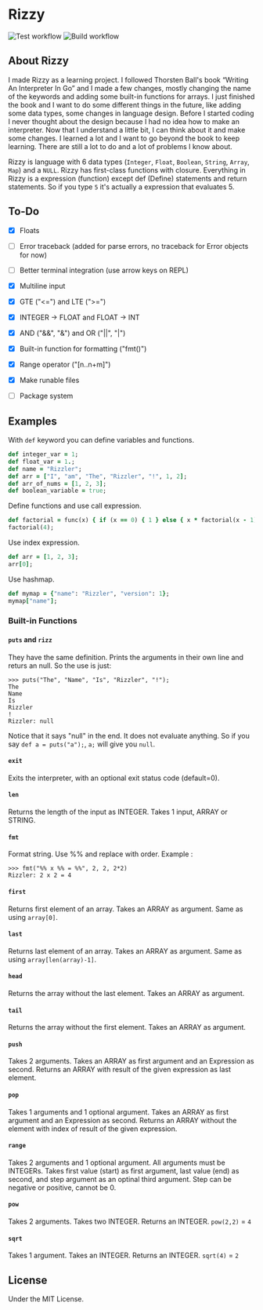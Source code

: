 # Rizzy

![Test workflow](https://github.com/batt0s/rizzy/actions/workflows/test.yml/badge.svg)
![Build workflow](https://github.com/batt0s/rizzy/actions/workflows/build.yml/badge.svg)

## About Rizzy 

I made Rizzy as a learning project. I followed Thorsten Ball's book “Writing An Interpreter In Go” and I made a few changes, mostly changing the name of the keywords and adding some built-in functions for arrays. I just finished the book and I want to do some different things in the future, like adding some data types, some changes in language design. Before I started coding I never thought about the design because I had no idea how to make an interpreter. Now that I understand a little bit, I can think about it and make some changes. I learned a lot and I want to go beyond the book to keep learning. There are still a lot to do and a lot of problems I know about.

Rizzy is language with 6 data types (`Integer`, `Float`, `Boolean`, `String`, `Array`, `Map`) and a `NULL`. Rizzy has first-class functions with closure. Everything in Rizzy is a expression (function) except def (Define) statements and return statements. So if you type `5` it's actually a expression that evaluates 5. 

## To-Do

- [x] Floats
- [ ] Error traceback (added for parse errors, no traceback for Error objects for now)
- [ ] Better terminal integration (use arrow keys on REPL)
- [x] Multiline input
- [x] GTE ("<=") and LTE (">=")
- [x] INTEGER -> FLOAT and FLOAT -> INT
- [x] AND ("&&", "&") and OR ("||", "|")
- [x] Built-in function for formatting ("fmt()")
- [x] Range operator ("[n..n+m]")
- [x] Make runable files
- [ ] Package system



## Examples

With `def` keyword you can define variables and functions. 

```rb
def integer_var = 1;
def float_var = 1.;
def name = "Rizzler";
def arr = ["I", "am", "The", "Rizzler", "!", 1, 2];
def arr_of_nums = [1, 2, 3];
def boolean_variable = true;
```

Define functions and use call expression.

```rb
def factorial = func(x) { if (x == 0) { 1 } else { x * factorial(x - 1) } };
factorial(4);
```

Use index expression.

```rb
def arr = [1, 2, 3];
arr[0];
```

Use hashmap.

```rb
def mymap = {"name": "Rizzler", "version": 1};
mymap["name"];
```

### Built-in Functions

#### `puts` and `rizz`

They have the same definition.
Prints the arguments in their own line and returs an null. So the use is just:

```
>>> puts("The", "Name", "Is", "Rizzler", "!");
The
Name
Is
Rizzler
!
Rizzler: null
```

Notice that it says "null" in the end. It does not evaluate anything. So if you say `def a = puts("a");`, `a;` will give you `null`.

#### `exit`

Exits the interpreter, with an optional exit status code (default=0).


#### `len`

Returns the length of the input as INTEGER. Takes 1 input, ARRAY or STRING.

#### `fmt`

Format string. Use %% and replace with order. Example : 
```
>>> fmt("%% x %% = %%", 2, 2, 2*2)
Rizzler: 2 x 2 = 4
```

#### `first`

Returns first element of an array. Takes an ARRAY as argument. Same as using `array[0]`.


#### `last`

Returns last element of an array. Takes an ARRAY as argument. Same as using `array[len(array)-1]`.

#### `head`

Returns the array without the last element. Takes an ARRAY as argument. 


#### `tail`

Returns the array without the first element. Takes an ARRAY as argument. 


#### `push`

Takes 2 arguments. Takes an ARRAY as first argument and an Expression as second. Returns an ARRAY with result of the given expression as last element.


#### `pop`

Takes 1 arguments and 1 optional argument. Takes an ARRAY as first argument and an Expression as second. Returns an ARRAY without the element with index of result of the given expression.

#### `range`

Takes 2 arguments and 1 optional argument. All arguments must be INTEGERs. Takes first value (start) as first argument, last value (end) as second, and step argument as an optinal third argument. Step can be negative or positive, cannot be 0.

#### `pow`

Takes 2 arguments. Takes two INTEGER. Returns an INTEGER. `pow(2,2)` = `4`

#### `sqrt`

Takes 1 argument. Takes an INTEGER. Returns an INTEGER. `sqrt(4)` = `2`

## License

Under the MIT License.